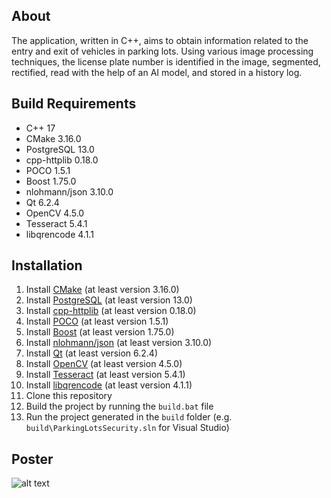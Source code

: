## About

The application, written in C++, aims to obtain information related to the entry and exit of vehicles in parking lots. Using various image processing techniques, the license plate number is identified in the image, segmented, rectified, read with the help of an AI model, and stored in a history log. 

## Build Requirements

* C++ 17
* CMake 3.16.0
* PostgreSQL 13.0
* cpp-httplib 0.18.0
* POCO 1.5.1
* Boost 1.75.0
* nlohmann/json 3.10.0
* Qt 6.2.4
* OpenCV 4.5.0
* Tesseract 5.4.1
* libqrencode 4.1.1

## Installation

1. Install [CMake](https://cmake.org/download/) (at least version 3.16.0)
2. Install [PostgreSQL](https://www.postgresql.org/download/) (at least version 13.0)
3. Install [cpp-httplib](https://github.com/yhirose/cpp-httplib) (at least version 0.18.0)
4. Install [POCO](https://github.com/pocoproject/poco) (at least version 1.5.1)
5. Install [Boost](https://www.boost.org/users/download/) (at least version 1.75.0)
6. Install [nlohmann/json](https://github.com/nlohmann/json) (at least version 3.10.0)
7. Install [Qt](https://www.qt.io/download) (at least version 6.2.4)
8. Install [OpenCV](https://opencv.org/releases/) (at least version 4.5.0)
9. Install [Tesseract](https://tesseract-ocr.github.io/tessdoc/Compiling.html) (at least version 5.4.1)
10. Install [libqrencode](https://github.com/fukuchi/libqrencode) (at least version 4.1.1)
11. Clone this repository
12. Build the project by running the `build.bat` file
13. Run the project generated in the `build` folder (e.g. `build\ParkingLotsSecurity.sln` for Visual Studio)

## Poster

![alt text](./Documentation/poster_afco_2024.jpg)
